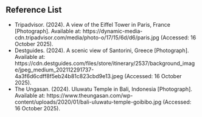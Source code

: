 <h2>Reference List </h2>
<ul>
<li>Tripadvisor. (2024). A view of the Eiffel Tower in Paris, France [Photograph]. Available at: https://dynamic-media-cdn.tripadvisor.com/media/photo-o/17/15/6d/d6/paris.jpg (Accessed: 16 October 2025).</li>

<li>Destguides. (2024). A scenic view of Santorini, Greece [Photograph]. Available at: https://cdn.destguides.com/files/store/itinerary/2537/background_image/jpeg_medium_202112291737-4a3f6d6cdff8f5eb24b81c823cbd9e13.jpeg 
  (Accessed:  16 October 2025).</li>

<li>The Ungasan. (2024). Uluwatu Temple in Bali, Indonesia [Photograph]. Available at: https://www.theungasan.com/wp-content/uploads/2020/01/bali-uluwatu-temple-goibibo.jpg (Accessed:  16 October 2025).</li>
</ul>
